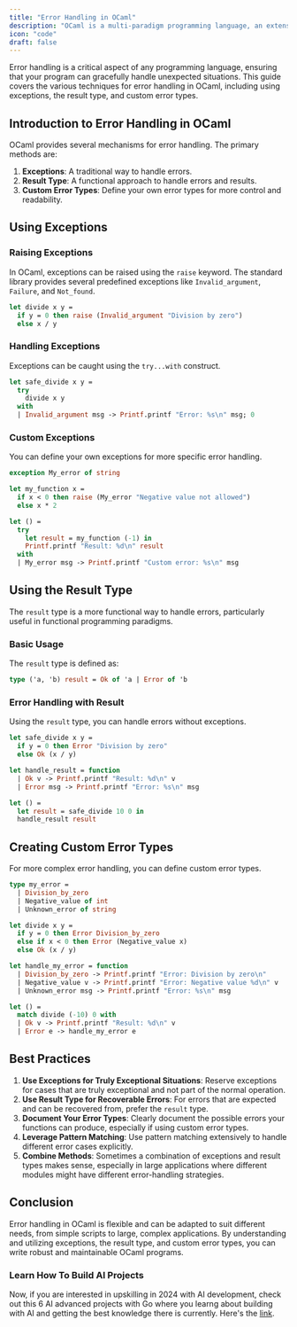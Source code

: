 ```yaml
---
title: "Error Handling in OCaml"
description: "OCaml is a multi-paradigm programming language, an extension of the Caml language, and a member of the ML (Meta Language) family."
icon: "code"
draft: false
---
```


Error handling is a critical aspect of any programming language, ensuring that your program can gracefully handle unexpected situations. This guide covers the various techniques for error handling in OCaml, including using exceptions, the result type, and custom error types.

## Introduction to Error Handling in OCaml

OCaml provides several mechanisms for error handling. The primary methods are:
1. **Exceptions**: A traditional way to handle errors.
2. **Result Type**: A functional approach to handle errors and results.
3. **Custom Error Types**: Define your own error types for more control and readability.

## Using Exceptions

### Raising Exceptions

In OCaml, exceptions can be raised using the `raise` keyword. The standard library provides several predefined exceptions like `Invalid_argument`, `Failure`, and `Not_found`.

```ocaml
let divide x y =
  if y = 0 then raise (Invalid_argument "Division by zero")
  else x / y
```

### Handling Exceptions

Exceptions can be caught using the `try...with` construct.

```ocaml
let safe_divide x y =
  try
    divide x y
  with
  | Invalid_argument msg -> Printf.printf "Error: %s\n" msg; 0
```

### Custom Exceptions

You can define your own exceptions for more specific error handling.

```ocaml
exception My_error of string

let my_function x =
  if x < 0 then raise (My_error "Negative value not allowed")
  else x * 2

let () =
  try
    let result = my_function (-1) in
    Printf.printf "Result: %d\n" result
  with
  | My_error msg -> Printf.printf "Custom error: %s\n" msg
```

## Using the Result Type

The `result` type is a more functional way to handle errors, particularly useful in functional programming paradigms.

### Basic Usage

The `result` type is defined as:

```ocaml
type ('a, 'b) result = Ok of 'a | Error of 'b
```

### Error Handling with Result

Using the `result` type, you can handle errors without exceptions.

```ocaml
let safe_divide x y =
  if y = 0 then Error "Division by zero"
  else Ok (x / y)

let handle_result = function
  | Ok v -> Printf.printf "Result: %d\n" v
  | Error msg -> Printf.printf "Error: %s\n" msg

let () =
  let result = safe_divide 10 0 in
  handle_result result
```

## Creating Custom Error Types

For more complex error handling, you can define custom error types.

```ocaml
type my_error =
  | Division_by_zero
  | Negative_value of int
  | Unknown_error of string

let divide x y =
  if y = 0 then Error Division_by_zero
  else if x < 0 then Error (Negative_value x)
  else Ok (x / y)

let handle_my_error = function
  | Division_by_zero -> Printf.printf "Error: Division by zero\n"
  | Negative_value v -> Printf.printf "Error: Negative value %d\n" v
  | Unknown_error msg -> Printf.printf "Error: %s\n" msg

let () =
  match divide (-10) 0 with
  | Ok v -> Printf.printf "Result: %d\n" v
  | Error e -> handle_my_error e
```

## Best Practices

1. **Use Exceptions for Truly Exceptional Situations**: Reserve exceptions for cases that are truly exceptional and not part of the normal operation.
2. **Use Result Type for Recoverable Errors**: For errors that are expected and can be recovered from, prefer the `result` type.
3. **Document Your Error Types**: Clearly document the possible errors your functions can produce, especially if using custom error types.
4. **Leverage Pattern Matching**: Use pattern matching extensively to handle different error cases explicitly.
5. **Combine Methods**: Sometimes a combination of exceptions and result types makes sense, especially in large applications where different modules might have different error-handling strategies.

## Conclusion

Error handling in OCaml is flexible and can be adapted to suit different needs, from simple scripts to large, complex applications. By understanding and utilizing exceptions, the result type, and custom error types, you can write robust and maintainable OCaml programs.

### Learn How To Build AI Projects

Now, if you are interested in upskilling in 2024 with AI development, check out this 6 AI advanced projects with Go where you learng about building with AI and getting the best knowledge there is currently. Here's the [link](https://akhilsharmatech.gumroad.com/l/zgxqq).
